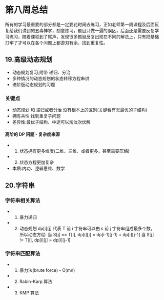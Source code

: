 # 第八周总结
所有的学习最重要的部分都是一定要花时间去练习，正如老师第一周课程及后面反复给我们讲到的五毒神掌，刻意练习，题目只做一遍的误区，后面还是需要反复学习练习，随着课程到了尾声，发现很多题目反复出现在不同的解法上，只有把基础打牢了才可以在各个问题上都游刃有余，找到重复性。
## 19.高级动态规划
- 动态规划复习;附带 递归、分治
- 多种情况的动态规划的状态转移方程串讲
- 进阶版动态规划的习题
### 关键点
- 动态规划 和 递归或者分治 没有根本上的区别(关键看有无最优的子结构)
- 拥有共性:找到重复子问题
- 差异性:最优子结构、中途可以淘汰次优解
####  高阶的 DP 问题 - 复杂度来源
- 1. 状态拥有更多维度(二维、三维、或者更多、甚至需要压缩)
- 2. 状态方程更加复杂
- 本质:内功、逻辑思维、数学

## 20.字符串
###  字符串相关算法
- 1. 暴力递归
- 2. 动态规划
    dp[i][j] 代表 T 前 i 字符串可以由 s 前 j 字符串组成最多个数。 所以动态方程:
    当 S[j] == T[i], dp[i][j] = dp[i-1][j-1] + dp[i][j-1]
    当 S[j] != T[i], dp[i][j] = dp[i][j-1]
###  字符串匹配算法
- 1. 暴力法(brute force) - O(mn)
- 2. Rabin-Karp 算法
- 3. KMP 算法